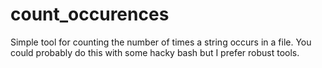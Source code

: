 # count_occurences

Simple tool for counting the number of times a string occurs in a file. You could probably do this with some hacky bash but I prefer robust tools.
